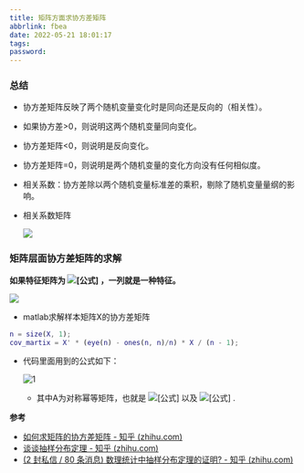 ```yaml
---
title: 矩阵方面求协方差矩阵
abbrlink: fbea
date: 2022-05-21 18:01:17
tags:
password:
---
```






### 总结

- 协方差矩阵反映了两个随机变量变化时是同向还是反向的（相关性）。

- 如果协方差>0，则说明这两个随机变量同向变化。

- 协方差矩阵<0，则说明是反向变化。

- 协方差矩阵=0，则说明是两个随机变量的变化方向没有任何相似度。

- 相关系数：协方差除以两个随机变量标准差的乘积，剔除了随机变量量纲的影响。

- 相关系数矩阵

  ![](https://www.zhihu.com/equation?tex=%5Crho%3D%5Cfrac%7BConv%28X%2CY%29%7D%7B%5Csigma_%7BX%7D%5Csigma_%7BY%7D%7D%3D%5Cfrac%7BE%5B%28X-%5Cbar%7BX%7D%29%28Y-%5Cbar%7BY%7D%29%5D%7D%7B%5Csqrt%7BE%5B%28X-%5Cbar%7BX%7D%29%5E%7B2%7D%5D%7D+%5Csqrt%7BE%5B%28Y-%5Cbar%7BY%7D%29%5E%7B2%7D%7D%5D%7D+%5C%5C)



### 矩阵层面协方差矩阵的求解

**如果特征矩阵为 ![[公式]](https://www.zhihu.com/equation?tex=X_%7Bn%5Ctimes+k%7D) ，一列就是一种特征。**

![](http://blog.axieyun.top/img/29.png)

* matlab求解样本矩阵X的协方差矩阵

~~~matlab
n = size(X, 1);
cov_martix = X' * (eye(n) - ones(n, n)/n) * X / (n - 1);
~~~

* 代码里面用到的公式如下：

  ![1](http://blog.axieyun.top/img/34.png)

  * 其中A为对称幂等矩阵，也就是 ![[公式]](https://www.zhihu.com/equation?tex=A%27%3DA) 以及 ![[公式]](https://www.zhihu.com/equation?tex=AA%3DA) .











**参考**

* [如何求矩阵的协方差矩阵 - 知乎 (zhihu.com)](https://zhuanlan.zhihu.com/p/447830310)
* [谈谈抽样分布定理 - 知乎 (zhihu.com)](https://zhuanlan.zhihu.com/p/146306972)
* [(2 封私信 / 80 条消息) 数理统计中抽样分布定理的证明? - 知乎 (zhihu.com)](https://www.zhihu.com/question/384393057)

